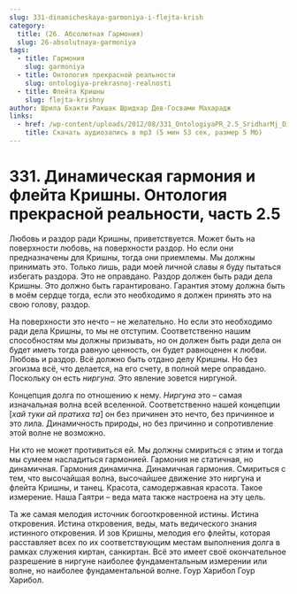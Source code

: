 ```yaml
---
slug: 331-dinamicheskaya-garmoniya-i-flejta-krish
category:
  title: (26. Абсолютная Гармония)
  slug: 26-absolutnaya-garmoniya
tags:
  - title: Гармония
    slug: garmoniya
  - title: Онтология прекрасной реальности
    slug: ontologiya-prekrasnoj-realnosti
  - title: Флейта Кришны
    slug: flejta-krishny
author: Шрила Бхакти Ракшак Шридхар Дев-Госвами Махарадж
links:
  - href: /wp-content/uploads/2012/08/331_OntologiyaPR_2.5_SridharMj_Dinamicheskaya_garmoniya_i_fleyta_Krishny.mp3
    title: Скачать аудиозапись в mp3 (5 мин 53 сек, размер 5 Мб)
---
```


# 331. Динамическая гармония и флейта Кришны. Онтология прекрасной реальности, часть 2.5

Любовь и раздор ради Кришны, приветствуется. Может быть на поверхности любовь, на поверхности раздор. Но если они предназначены для Кришны, тогда они приемлемы. Мы должны принимать это. Только лишь, ради моей личной славы я буду пытаться избегать раздора. Это не оправдано. Раздор должен быть ради дела Кришны. Это должно быть гарантировано. Гарантия этому должна быть в моём сердце тогда, если это необходимо я должен принять это на свою голову, раздор.

На поверхности это нечто – не желательно. Но если это необходимо ради дела Кришны, то мы не отступим. Соответственно нашим способностям мы должны призывать, но он должен быть ради дела он будет иметь тогда равную ценность, он будет равноценен к любви. Любовь и раздор. Всё должно быть отдано делу Кришны. Но без эгоизма всё, что делается, на его счету, в полной мере оправдано. Поскольку он есть *ниргуна.* Это явление зовется ниргуной.

Концепция долга по отношению к нему. *Ниргуна* это – самая изначальная волна всей вселенной. Соответственно нашей концепции [*хай туки ай пратиха та*] он без причинен это нечто, без причинное и это лила. Динамичность природы, но без причинно и сопротивление этой волне не возможно.

Ни кто не может противиться ей. Мы должны смириться с этим и тогда мы сумеем насладиться гармонией. Гармония не статичная, но динамичная. Гармония динамична. Динамичная гармония. Смириться с тем, что высочайшая волна, высочайшее движение это ниргуна и флейта Кришны, и танец. Красота, самодержавная красота. Такое измерение. Наша Гаятри – веда мата также настроена на эту цель.

Та же самая мелодия источник богооткровенной истины. Истина откровения. Истина откровения, веды, мать ведического знания истинного откровения. И зов Кришны, мелодия его флейты, которая расставляет всех по их соответствующим местам выполнения долга в рамках служения киртан, санкиртан. Всё это имеет своё окончательное разрешение в ниргуне наиболее фундаментальным измерении или волне, но наиболее фундаментальной волне. Гоур Харибол Гоур Харибол.

